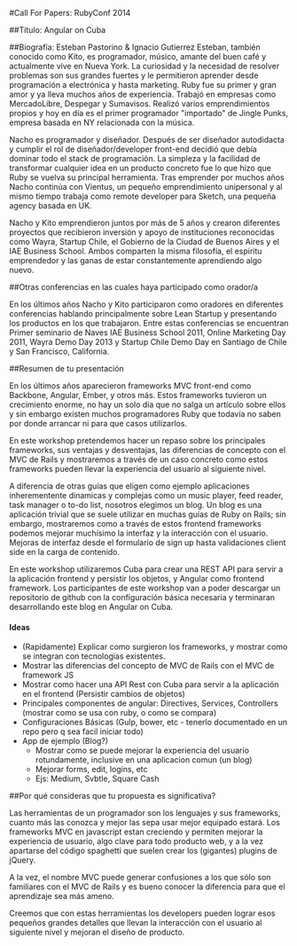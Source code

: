 #Call For Papers: RubyConf 2014 

##Título: Angular on Cuba


##Biografía: Esteban Pastorino & Ignacio Gutierrez
Esteban, también conocido como Kito, es programador, músico, amante del buen café y actualmente vive en Nueva York. La curiosidad y la necesidad de resolver problemas son sus grandes fuertes y le permitieron aprender desde programación a electrónica y hasta marketing.
Ruby fue su primer y gran amor y ya lleva muchos años de experiencia. Trabajó en empresas como MercadoLibre, Despegar y Sumavisos. Realizó varios emprendimientos propios y hoy en día es el primer programador "importado" de Jingle Punks, empresa basada en NY relacionada con la música. 

Nacho es programador y diseñador. Después de ser diseñador autodidacta y cumplir el rol de diseñador/developer front-end decidió que debía dominar todo el stack de programación. La simpleza y la facilidad de transformar cualquier idea en un producto concreto fue lo que hizo que Ruby se vuelva su principal herramienta. Tras emprender por muchos años Nacho continúa con Vientus, un pequeño emprendimiento unipersonal y al mismo tiempo trabaja como remote developer para Sketch, una pequeña agency basada en UK.

Nacho y Kito emprendieron juntos por más de 5 años y crearon diferentes proyectos que recibieron inversión y apoyo de instituciones reconocidas como Wayra, Startup Chile, el Gobierno de la Ciudad de Buenos Aires y el IAE Business School. Ambos comparten la misma filosofía, el espiritu emprendedor y las ganas de estar constantemente aprendiendo algo nuevo.

##Otras conferencias en las cuales haya participado como orador/a

En los últimos años Nacho y Kito participaron como oradores en diferentes conferencias hablando principalmente sobre Lean Startup y presentando los productos en los que trabajaron.
Entre estas conferencias se encuentran Primer seminario de Naves IAE Business School 2011, Online Marketing Day 2011, Wayra Demo Day 2013 y Startup Chile Demo Day en Santiago de Chile y San Francisco, California.

##Resumen de tu presentación

En los últimos años aparecieron frameworks MVC front-end como Backbone, Angular, Ember, y otros más. Estos frameworks tuvieron un crecimiento enorme, no hay un solo día que no salga un artículo sobre ellos y sin embargo existen muchos programadores Ruby que todavía no saben por donde arrancar ni para que casos utilizarlos.

En este workshop pretendemos hacer un repaso sobre los principales frameworks, sus ventajas y desventajas, las diferencias de concepto con el MVC de Rails y mostraremos a través de un caso concreto como estos frameworks pueden llevar la experiencia del usuario al siguiente nivel.

A diferencia de otras guías que eligen como ejemplo aplicaciones inherementente dinamicas y complejas como un music player, feed reader, task manager o to-do list, nosotros elegimos un blog. Un blog es una aplicación trivial que se suele utilizar en muchas guías de Ruby on Rails; sin embargo, mostraremos como a través de estos frontend frameworks podemos mejorar muchísimo la interfaz y la interacción con el usuario. Mejoras de interfaz desde el formulario de sign up hasta validaciones client side en la carga de contenido.

En este workshop utilizaremos Cuba para crear una REST API para servir a la aplicación frontend y persistir los objetos, y Angular como frontend framework. Los participantes de este workshop van a poder descargar un repositorio de github con la configuración básica necesaria y terminaran desarrollando este blog en Angular on Cuba.


#### Ideas

- (Rapidamente) Explicar como surgieron los frameworks, y mostrar como se integran con tecnologias existentes.
- Mostrar las diferencias del concepto de MVC de Rails con el MVC de framework JS
- Mostrar como hacer una API Rest con Cuba para servir a la aplicación en el frontend (Persistir cambios de objetos)
- Principales componentes de angular: Directives, Services, Controllers (mostrar como se usa con ruby, o como se compara)
- Configuraciones Básicas (Gulp, bower, etc - tenerlo documentado en un repo pero q sea facil iniciar todo)
- App de ejemplo (Blog?)
  - Mostrar como se puede mejorar la experiencia del usuario rotundamente, inclusive en una aplicacion comun (un blog)
  - Mejorar forms, edit, logins, etc
  - Ejs: Medium, Svbtle, Square Cash
  

##Por qué consideras que tu propuesta es significativa?

Las herramientas de un programador son los lenguajes y sus frameworks, cuanto más las conozca y mejor las sepa usar mejor equipado estará. Los frameworks MVC en javascript estan creciendo y permiten mejorar la experiencia de usuario, algo clave para todo producto web, y a la vez apartarse del código spaghetti que suelen crear los (gigantes) plugins de jQuery.

A la vez, el nombre MVC puede generar confusiones a los que sólo son familiares con el MVC de Rails y es bueno conocer la diferencia para que el aprendizaje sea más ameno. 

Creemos que con estas herramientas los developers pueden lograr esos pequeños grandes detalles que llevan la interacción con el usuario al siguiente nivel y mejoran el diseño de producto.

